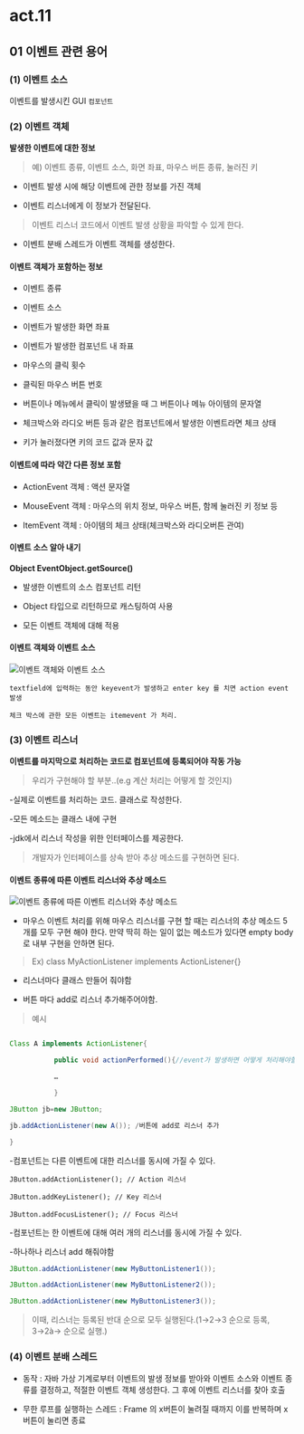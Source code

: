 # act.11

## 01 이벤트 관련 용어

### (1) 이벤트 소스 

이벤트를 발생시킨 GUI `컴포넌트`

### (2) 이벤트 객체

**발생한 이벤트에 대한 정보**

> 예) 이벤트 종류, 이벤트 소스, 화면 좌표, 마우스 버튼 종류, 눌러진 키

- 이벤트 발생 시에 해당 이벤트에 관한 정보를 가진 객체

- 이벤트 리스너에게 이 정보가 전달된다.

> 이벤트 리스너 코드에서 이벤트 발생 상황을 파악할 수 있게 한다.

- 이벤트 분배 스레드가 이벤트 객체를 생성한다.

 
#### 이벤트 객체가 포함하는 정보

- 이벤트 종류

- 이벤트 소스

- 이벤트가 발생한 화면 좌표

- 이벤트가 발생한 컴포넌트 내 좌표

- 마우스의 클릭 횟수

- 클릭된 마우스 버튼 번호

- 버튼이나 메뉴에서 클릭이 발생됐을 때 그 버튼이나 메뉴 아이템의 문자열

- 체크박스와 라디오 버튼 등과 같은 컴포넌트에서 발생한 이벤트라면 체크 상태

- 키가 눌러졌다면 키의 코드 값과 문자 값

 

#### 이벤트에 따라 약간 다른 정보 포함

- ActionEvent 객체 : 액션 문자열

- MouseEvent 객체 : 마우스의 위치 정보, 마우스 버튼, 함께 눌러진 키 정보 등

- ItemEvent 객체 : 아이템의 체크 상태(체크박스와 라디오버튼 관여)

 

#### 이벤트 소스 알아 내기

**Object EventObject.getSource()**

- 발생한 이벤트의 소스 컴포넌트 리턴

- Object 타입으로 리턴하므로 캐스팅하여 사용

- 모든 이벤트 객체에 대해 적용


#### 이벤트 객체와 이벤트 소스

![이벤트 객체와 이벤트 소스](https://img1.daumcdn.net/thumb/R1280x0/?scode=mtistory2&fname=https%3A%2F%2Fblog.kakaocdn.net%2Fdn%2FpcRAl%2FbtqARxJTZTv%2FBW1ffUe2RyZ25Q2XENWKn1%2Fimg.png)

```
textfield에 입력하는 동안 keyevent가 발생하고 enter key 를 치면 action event 발생

체크 박스에 관한 모든 이벤트는 itemevent 가 처리.

```

### (3) 이벤트 리스너

**이벤트를 마지막으로 처리하는 코드로 컴포넌트에 등록되어야 작동 가능**

> 우리가 구현해야 할 부분..(e.g 계산 처리는 어떻게 할 것인지)

-실제로 이벤트를 처리하는 코드. 클래스로 작성한다.

-모든 메소드는 클래스 내에 구현

-jdk에서 리스너 작성을 위한 인터페이스를 제공한다.

> 개발자가 인터페이스를 상속 받아 추상 메소드를 구현하면 된다.


#### 이벤트 종류에 따른 이벤트 리스너와 추상 메소드

![이벤트 종류에 따른 이벤트 리스너와 추상 메소드](https://img1.daumcdn.net/thumb/R1280x0/?scode=mtistory2&fname=https%3A%2F%2Fblog.kakaocdn.net%2Fdn%2FcGruq2%2FbtqAThl0Mmg%2FiZr6tIGUgoogSjk8kRqJsk%2Fimg.png)


- 마우스 이벤트 처리를 위해 마우스 리스너를 구현 할 때는 리스너의 추상 메소드 5개를 모두 구현 해야 한다. 만약 딱히 하는 일이 없는 메소드가 있다면 empty body로 내부 구현을 안하면 된다.

> Ex) class MyActionListener implements ActionListener{}

- 리스너마다 클래스 만들어 줘야함

- 버튼 마다 add로 리스너 추가해주어야함.

> 예시

```Java

Class A implements ActionListener{

           public void actionPerformed(){//event가 발생하면 어떻게 처리해야할 지 재정의 해야함

           …

           }

JButton jb=new JButton;

jb.addActionListener(new A()); /버튼에 add로 리스너 추가

}

```

-컴포넌트는 다른 이벤트에 대한 리스너를 동시에 가질 수 있다.         

```
JButton.addActionListener(); // Action 리스너

JButton.addKeyListener(); // Key 리스너

JButton.addFocusListener(); // Focus 리스너

``` 

-컴포넌트는 한 이벤트에 대해 여러 개의 리스너를 동시에 가질 수 있다.

-하나하나 리스너 add 해줘야함

```Java
JButton.addActionListener(new MyButtonListener1());

JButton.addActionListener(new MyButtonListener2());

JButton.addActionListener(new MyButtonListener3());

```

> 이때, 리스너는 등록된 반대 순으로 모두 실행된다.(1→2→3 순으로 등록, 3→2à→ 순으로 실행.)



### (4) 이벤트 분배 스레드

- 동작 : 자바 가상 기계로부터 이벤트의 발생 정보를 받아와 이벤트 소스와 이벤트 종류를 결정하고, 적절한 이벤트 객체 생성한다. 그 후에 이벤트 리스너를 찾아 호출

- 무한 루프를 실행하는 스레드 : Frame 의 x버튼이 눌려질 때까지 이를 반복하며 x버튼이 눌리면 종료

